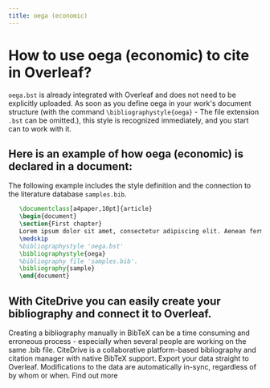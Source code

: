 ```yaml
---
title: oega (economic)
---
```


# How to use oega (economic) to cite in Overleaf? 
`oega.bst` is already integrated with Overleaf and does not need to be explicitly uploaded. As soon as you define oega in your work's document structure (with the command `\bibliographystyle{oega}` - The file extension `.bst` can be omitted.), this style is recognized immediately, and you start can to work with it.

## Here is an example of how oega (economic) is declared in a document:
The following example includes the style definition and the connection to the literature database `samples.bib`.
```tex
   \documentclass[a4paper,10pt]{article}
   \begin{document}
   \section{First chapter}
   Lorem ipsum dolor sit amet, consectetur adipiscing elit. Aenean fermentum justo massa, ut maximus mauris sodales et. Aenean vel elit a erat rhoncus pharetra.
   \medskip
   %bibliographystyle 'oega.bst'
   \bibliographystyle{oega}
   %bibliography file 'samples.bib'.
   \bibliography{sample}
   \end{document}
```

## With CiteDrive you can easily create your bibliography and connect it to Overleaf. 
Creating a bibliography manually in BibTeX can be a time consuming and erroneous process - especially when several people are working on the same .bib file. CiteDrive is a collaborative platform-based bibliography and citation manager with native BibTeX support. Export your data straight to Overleaf. Modifications to the data are automatically in-sync, regardless of by whom or when. Find out more